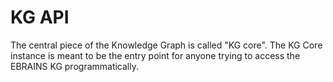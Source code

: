 # KG API

The central piece of the Knowledge Graph is called "KG core".
The KG Core instance is meant to be the entry point for anyone trying to access the
EBRAINS KG programmatically.